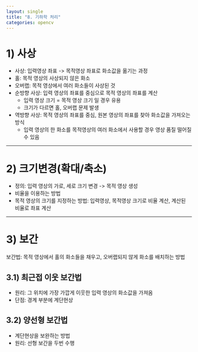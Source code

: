 ```yaml
---
layout: single
title: "8. 기하학 처리"
categories: opencv
---
```


# 1) 사상
* 사상: 입력영상 좌표 -> 목적영상 좌표로 화소값을 옮기는 과정
* 홀: 목적 영상의 사상되지 않은 화소
* 오버랩: 목적 영상에서 여러 화소들이 사상된 것
* 순방향 사상: 입력 영상의 좌표를 중심으로 목적 영상의 좌표를 계산
    * 입력 영상 크기 = 목적 영상 크기 일 경우 유용
    * 크기가 다르면 홀, 오버랩 문제 발생
* 역방향 사상: 목적 영상의 좌표를 중심, 원본 영상의 좌표를 찾아 화소값을 가져오는 방식
    * 입력 영상의 한 화소를 목적영상의 여러 화소에서 사용할 경우 영상 품질 떨어질 수 있음
---

# 2) 크기변경(확대/축소)
* 정의: 입력 영상의 가로, 세로 크기 변경 -> 목적 영상 생성
* 비율을 이용하는 방법
* 목적 영상의 크기를 지정하는 방법: 입력영상, 목적영상 크기로 비율 계산, 계산된 비율로 좌표 계산
---

# 3) 보간
보간법: 목적 영상에서 홀의 화소들을 채우고, 오버랩되지 않게 화소를 배치하는 방법

## 3.1) 최근접 이웃 보간법
* 원리: 그 위치에 가장 가깝게 이웃한 입력 영상의 화소값을 가져옴
* 단점: 경계 부분에 계단현상

## 3.2) 양선형 보간법
* 계단현상을 보완하는 방법
* 원리: 선형 보간을 두번 수행
